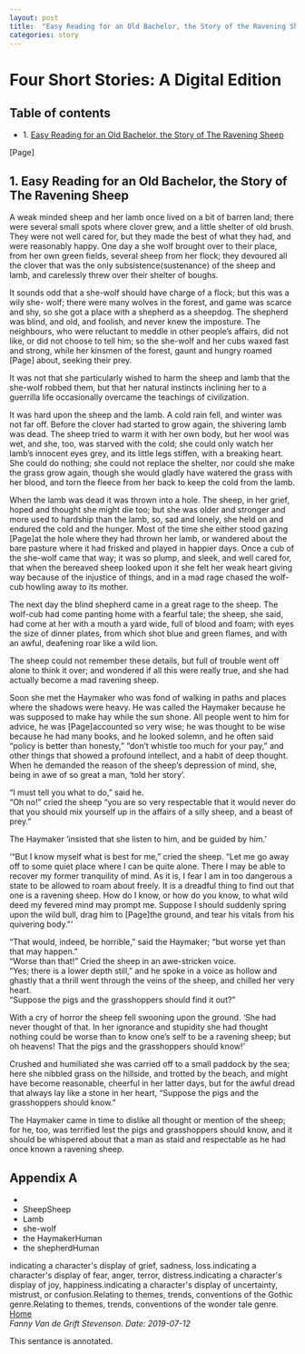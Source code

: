 ```yaml
---
layout: post
title:  "Easy Reading for an Old Bachelor, the Story of the Ravening Sheep"
categories: story
---
```

<head>
<link rel="stylesheet" href="https://cdnjs.cloudflare.com/ajax/libs/balloon-css/0.5.0/balloon.min.css"> 
</head>
<html xmlns="http://www.w3.org/1999/xhtml" xml:lang="en"><head><meta http-equiv="Content-Type"
content="text/html; charset=utf-8" /><!--THIS FILE IS GENERATED FROM AN XML MASTER. DO NOT EDIT
(5)--><title>Four Short Stories: A Digital Edition</title><meta name="author" content="Fanny Van de
Grift Stevenson" /><meta name="generator" content="Text Encoding Initiative Consortium XSLT
stylesheets" /><meta name="DC.Title" content="Four Short Stories: A Digital Edition" /><meta
name="DC.Type" content="Text" /><meta name="DC.Format" content="text/html" /><link
href="http://www.tei-c.org/release/xml/tei/stylesheet/tei.css" rel="stylesheet" type="text/css"
/><link rel="stylesheet" media="print" type="text/css"
href="http://www.tei-c.org/release/xml/tei/stylesheet/tei-print.css" /></head><body class="simple"
id="TOP"><div class="stdheader autogenerated"><h1 class="maintitle">Four Short Stories: A Digital
Edition</h1></div><!--TEI front--><h2>Table of contents</h2><ul class="toc toc_body"><li
class="toc"><span class="headingNumber">1. </span><a class="toc toc_0"
href="#index.xml-body.1_div.1">Easy Reading for an Old Bachelor, the Story of The Ravening
Sheep</a></li></ul><ul class="toc toc_back"></ul><!--TEI body--><div class="pagebreak"
id="index.xml-pb-w67675ab2b3b1b1">[Page]</div><div class="teidiv0"
id="index.xml-body.1_div.1"><h2><span class="headingNumber">1. </span><span class="head">Easy
Reading for an Old Bachelor, the Story of The Ravening Sheep</span></h2><p>A weak minded <span
class="persName">sheep</span> and her lamb once lived on a bit of barren land; there were several
small spots where clover grew, and a little shelter of old brush. They were not well cared for, but
they made the best of what they had, and were reasonably happy. One day a she wolf brought over to
their place, from her own green fields, several sheep from her flock; they devoured all the clover
that was the only <span class="overstrike">subsistence</span><span class="add">⟨sustenance⟩</span>
of the <span class="persName">sheep</span> and lamb, and carelessly threw over their shelter of
boughs.</p><p>It sounds odd that a she-wolf should have charge of a flock; but this was a wily she-
wolf; there were many wolves in the forest, and game was scarce and shy, so she got a place with a
shepherd as a sheepdog. The shepherd was blind, and old, and foolish, and never knew the imposture.
The neighbours, who were reluctant to meddle in other people’s affairs, did not like, or did not
choose to tell him; so the she-wolf and her cubs waxed fast and strong, while her kinsmen of the
forest, gaunt and hungry roamed <span class="pagebreak"
id="index.xml-pb-w67675ab2b3b1b3b5b1">[Page]</span> about, seeking their prey.</p><p>It was not that
she particularly wished to harm the <span class="persName">sheep</span> and lamb that the she-wolf
robbed them, but that her natural instincts inclining her to a guerrilla life occasionally overcame
the teachings of civilization.</p><p>It was hard upon the <span class="persName">sheep</span> and
the lamb. A cold rain fell, and winter was not far off. Before the clover had started to grow again,
the shivering lamb was dead. The sheep tried to warm it with her own body, but her wool was wet, and
she, too, was starved with the cold; she could only watch her lamb’s innocent eyes grey, and its
little legs stiffen, with a breaking heart. She could do nothing; she could not replace the shelter,
nor could she make the grass grow again, though she would gladly have watered the grass with her
blood, and torn the fleece from her back to keep the cold from the lamb.</p><p>When the lamb was
dead it was thrown into a hole. The <span class="persName">sheep, </span> in her grief, hoped and
thought she might die too; but she was older and stronger and more used to hardship than the lamb,
so, sad and lonely, she held on and endured the cold and the hunger. Most of the time she either
stood gazing <span class="pagebreak" id="index.xml-pb-w67675ab2b3b1b3c11b1b3">[Page]</span>at the
hole where they had thrown her lamb, or wandered about the bare pasture where it had frisked and
played in happier days. Once a cub of the she-wolf came that way; it was so plump, and sleek, and
well cared for, that when the bereaved sheep looked upon it she felt her weak heart giving way
because of the injustice of things, and in a mad rage chased the wolf-cub howling away to its
mother.</p><p>The next day the blind shepherd came in a great rage to the <span
class="persName">sheep. </span> The wolf-cub had come panting home with a fearful tale; the <span
class="persName">sheep,</span> she said, had come at her with a mouth a yard wide, full of blood and
foam; with eyes the size of dinner plates, from which shot blue and green flames, and with an awful,
deafening roar like a wild lion.</p><p>The <span class="persName">sheep</span> could not remember
these details, but full of trouble went off alone to think it over; and wondered if all this were
really true, and she had actually become a <span>mad ravening sheep</span>.</p><p>Soon she met the
<span class="persName">Haymaker</span> who was fond of walking in paths and places where the shadows
were heavy. He was called the <span class="persName">Haymaker</span> because he was supposed to make
hay while the sun shone. All people went to him for advice, he was <span class="pagebreak"
id="index.xml-pb-w67675ab2b3b1b3c17b5">[Page]</span>accounted so very wise; he was thought to be
wise because he had many books, and he looked solemn, and he often said “policy is better than
honesty,” “don’t whistle too much for your pay,” and other things that showed a profound intellect,
and a habit of deep thought. When he demanded the reason of the <span
class="persName">sheep’s</span> depression of mind, she, being in awe of so great a man, <span
class="said">‘told her story’</span>.</p><div class="said">“I must tell you what to do,” said
he.</div><div class="said">“Oh no!” cried <span>the sheep</span> “you are so very respectable that
it would never do that you should mix yourself up in the affairs of a silly sheep, and a beast of
prey.”</div><p>The <span class="persName">Haymaker</span> <span class="said">‘insisted that she
listen to him, and be guided by him.’</span></p><p><span class="said">‘“But I know myself what is
best for me,” cried the <span class="persName">sheep.</span> “Let me go away off to some quiet place
where I can be quite alone. There I may be able to recover my former tranquility of mind. As it is,
I fear I am in too dangerous a state to be allowed to roam about freely. It is a dreadful thing to
find out that one is a ravening sheep. How do I know, or how do you know, to what wild deed my
fevered mind may prompt me. Suppose I should suddenly spring upon the wild bull, drag him to <span
class="pagebreak" id="index.xml-pb-w67675ab2b3b1b3c25ab3">[Page]</span>the ground, and tear his
vitals from his quivering body."’</span> </p><div class="said">“That would, indeed, be horrible,”
said the <span class="persName">Haymaker;</span> “but worse yet than that may happen.”</div><div
class="said">“Worse than that!” Cried the <span class="persName">sheep</span> in an awe-stricken
voice.</div><div class="said">“Yes; there is a lower depth still,” and he spoke in a voice as hollow
and ghastly that a thrill went through the veins of the sheep, and chilled her very heart.</div><div
class="said">“Suppose the pigs and the grasshoppers should find it out?”</div><p>With a cry of
horror the sheep fell swooning upon the ground. <span class="said">‘She had never thought of that.
In her ignorance and stupidity she had thought nothing could be worse than to know one’s self to be
a ravening sheep; but oh heavens! That the pigs and the grasshoppers should
know!’</span></p><p>Crushed and humiliated she was carried off to a small paddock by the sea; here
she nibbled grass on the hillside, and trotted by the beach, and might have become reasonable,
cheerful in her latter days, but for the awful dread that always lay like a stone in her heart,
“Suppose the pigs and the grasshoppers should know.”</p><p>The <span
class="persName">Haymaker</span> came in time to dislike all thought or mention of the <span
class="persName">sheep;</span> for he, too, was terrified lest the pigs and grasshoppers should
know, and it should be whispered about that a man as staid and respectable as he had once known a
ravening sheep.</p></div><!--TEI back--><div class="editorial" id="index.xml-back.1_div.1"><h2><span
class="headingNumber">Appendix A </span></h2><ul
xmlns:html="http://www.w3.org/1999/xhtml"><li></li><li><span class="persName">Sheep</span><span
class="">Sheep</span></li><li><span class="persName">Lamb</span></li><li><span
class="persName">she-wolf</span></li><li><span class="persName">the Haymaker</span><span
class="">Human</span></li><li><span class="persName">the shepherd</span><span
class="">Human</span></li></ul>indicating a character's display of grief, sadness, loss.indicating a
character's display of fear, anger, terror, distress.indicating a character's display of joy,
happiness.indicating a character's display of uncertainty, mistrust, or confusion.Relating to
themes, trends, conventions of the Gothic genre.Relating to themes, trends, conventions of the
wonder tale genre.</div><div class="stdfooter autogenerated"><div class="footer"><!--standard links
to project, institution etc--><a class="plain" href="/">Home</a> </div><address>Fanny Van de Grift
Stevenson. Date: 2019-07-12<br /><!-- Generated from index.xml using XSLT stylesheets version 7.47.0
based on http://www.tei-c.org/Stylesheets/ on 2019-07-12T15:51:05Z. SAXON HE 9.8.0.7.
--></address></div></body></html>




<span data-balloon="I'm an annotation!" data-balloon-pos="up">This sentance is annotated.</span> 
